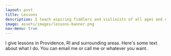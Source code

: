```yaml
---
layout: post
title: Lessons
description: I teach aspiring fiddlers and violinists of all ages and experience levels
image: assets/images/lessons-banner.png
nav-menu: true
---
```


I give lessons in Providence, RI and surrounding areas. Here's some text about what I do. You can email me or call me or whatever you want.